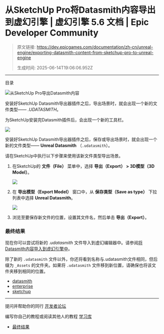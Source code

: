 # 从SketchUp Pro将Datasmith内容导出到虚幻引擎 | 虚幻引擎 5.6 文档 | Epic Developer Community

> 原文链接: https://dev.epicgames.com/documentation/zh-cn/unreal-engine/exporting-datasmith-content-from-sketchup-pro-to-unreal-engine
> 
> 生成时间: 2025-06-14T19:06:06.952Z

---

目录

![从SketchUp Pro导出Datasmith内容](https://dev.epicgames.com/community/api/documentation/image/b3e874f5-c076-4460-a8e8-f9a51aa1763c?resizing_type=fill&width=1920&height=335)

安装好SketchUp Datasmith导出器插件之后，导出场景时，就会出现一个新的文件类型—— *.UDATASMITH*。

为SketchUp安装完Datasmith插件后，会出现一个新的工具栏。

![](https://d1iv7db44yhgxn.cloudfront.net/documentation/images/90b87a47-ff30-41cc-b6e2-2753d7f6ae06/datasmith-toolbar-sketchup.png)

安装好SketchUp Datasmith导出器插件之后，保存或导出场景时，就会出现一个新的文件类型—— **Unreal Datasmith** （`.udatasmith`）。

请在SketchUp中执行以下步骤来使用该新文件类型导出场景。

1.  在SketchUp的 **文件（File）** 菜单中，选择 **导出（Export） > 3D模型（3D Model）**。
    
    ![](https://d1iv7db44yhgxn.cloudfront.net/documentation/images/4f4f278c-e507-45c0-8bac-987bd2053ff7/datasmith-toolbar-export.png)
2.  在 **导出模型（Export Model）** 窗口中，从 **保存类型（Save as type）** 下拉列表中选择 **Unreal Datasmith**。
    
    ![](https://d1iv7db44yhgxn.cloudfront.net/documentation/images/b60d9458-adcd-478d-bad6-92605dc453cc/sketchup_export_model.png)
3.  浏览至要保存新文件的位置，设置其文件名，然后单击 **导出（Export）**。
    

### 最终结果

现在你可以尝试将新的 *.udatasmith* 文件导入到虚幻编辑器中。请参阅[将Datasmith内容导入到虚幻引擎中](/documentation/zh-cn/unreal-engine/importing-datasmith-content-into-unreal-engine)。

除了新的 `.udatasmith` 文件以外，你还将看到名称与.udatasmith文件相同，但后缀为 `_Assets` 的文件夹。如果将 `.udatasmith` 文件移到新位置，请确保也将该文件夹移到相同的位置。

-   [datasmith](https://dev.epicgames.com/community/search?query=datasmith)
-   [enterprise](https://dev.epicgames.com/community/search?query=enterprise)
-   [sketchup](https://dev.epicgames.com/community/search?query=sketchup)

* * *

提问并帮助你的同行 [开发者论坛](https://forums.unrealengine.com/categories?tag=unreal-engine)

编写你自己的教程或阅读其他人的教程 [学习库](https://dev.epicgames.com/community/unreal-engine/learning)

-   [最终结果](/documentation/zh-cn/unreal-engine/exporting-datasmith-content-from-sketchup-pro-to-unreal-engine#%E6%9C%80%E7%BB%88%E7%BB%93%E6%9E%9C)